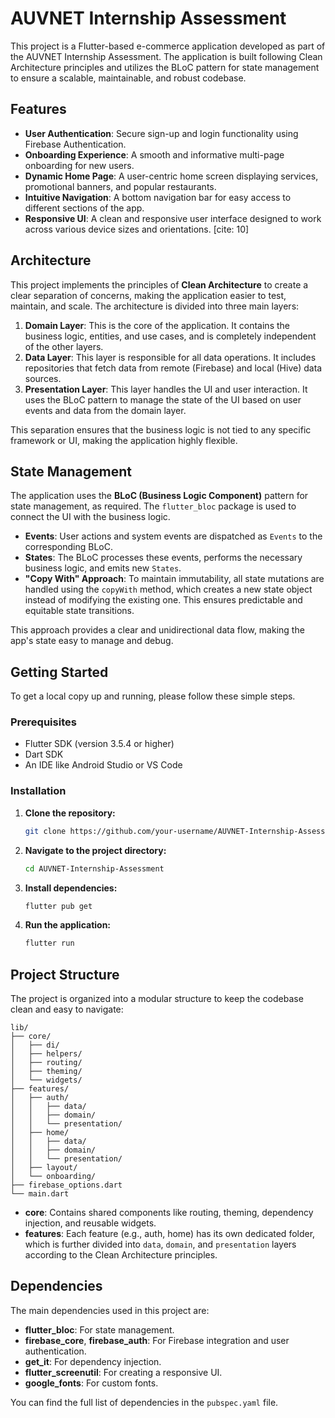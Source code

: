 # AUVNET Internship Assessment

This project is a Flutter-based e-commerce application developed as part of the AUVNET Internship Assessment. The application is built following Clean Architecture principles and utilizes the BLoC pattern for state management to ensure a scalable, maintainable, and robust codebase. 

## Features

* **User Authentication**: Secure sign-up and login functionality using Firebase Authentication.
* **Onboarding Experience**: A smooth and informative multi-page onboarding for new users.
* **Dynamic Home Page**: A user-centric home screen displaying services, promotional banners, and popular restaurants.
* **Intuitive Navigation**: A bottom navigation bar for easy access to different sections of the app.
* **Responsive UI**: A clean and responsive user interface designed to work across various device sizes and orientations. [cite: 10]

## Architecture

This project implements the principles of **Clean Architecture** to create a clear separation of concerns, making the application easier to test, maintain, and scale. The architecture is divided into three main layers:

1.  **Domain Layer**: This is the core of the application. It contains the business logic, entities, and use cases, and is completely independent of the other layers.
2.  **Data Layer**: This layer is responsible for all data operations. It includes repositories that fetch data from remote (Firebase) and local (Hive) data sources.
3.  **Presentation Layer**: This layer handles the UI and user interaction. It uses the BLoC pattern to manage the state of the UI based on user events and data from the domain layer.

This separation ensures that the business logic is not tied to any specific framework or UI, making the application highly flexible.

## State Management

The application uses the **BLoC (Business Logic Component)** pattern for state management, as required. The `flutter_bloc` package is used to connect the UI with the business logic.

* **Events**: User actions and system events are dispatched as `Events` to the corresponding BLoC.
* **States**: The BLoC processes these events, performs the necessary business logic, and emits new `States`.
* **"Copy With" Approach**: To maintain immutability, all state mutations are handled using the `copyWith` method, which creates a new state object instead of modifying the existing one. This ensures predictable and equitable state transitions. 

This approach provides a clear and unidirectional data flow, making the app's state easy to manage and debug.

## Getting Started

To get a local copy up and running, please follow these simple steps.

### Prerequisites

* Flutter SDK (version 3.5.4 or higher)
* Dart SDK
* An IDE like Android Studio or VS Code

### Installation

1.  **Clone the repository:**
    ```sh
    git clone https://github.com/your-username/AUVNET-Internship-Assessment.git
    ```
2.  **Navigate to the project directory:**
    ```sh
    cd AUVNET-Internship-Assessment
    ```
3.  **Install dependencies:**
    ```sh
    flutter pub get
    ```
4.  **Run the application:**
    ```sh
    flutter run
    ```

## Project Structure

The project is organized into a modular structure to keep the codebase clean and easy to navigate: 

```
lib/
├── core/
│   ├── di/
│   ├── helpers/
│   ├── routing/
│   ├── theming/
│   └── widgets/
├── features/
│   ├── auth/
│   │   ├── data/
│   │   ├── domain/
│   │   └── presentation/
│   ├── home/
│   │   ├── data/
│   │   ├── domain/
│   │   └── presentation/
│   ├── layout/
│   └── onboarding/
├── firebase_options.dart
└── main.dart
```

* **core**: Contains shared components like routing, theming, dependency injection, and reusable widgets.
* **features**: Each feature (e.g., auth, home) has its own dedicated folder, which is further divided into `data`, `domain`, and `presentation` layers according to the Clean Architecture principles.

## Dependencies

The main dependencies used in this project are:

* **flutter_bloc**: For state management.
* **firebase_core**, **firebase_auth**: For Firebase integration and user authentication.
* **get_it**: For dependency injection.
* **flutter_screenutil**: For creating a responsive UI.
* **google_fonts**: For custom fonts.

You can find the full list of dependencies in the `pubspec.yaml` file.

